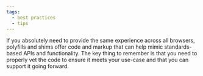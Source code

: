 ```yaml
---
tags:
  - best practices
  - tips
---
```


If you absolutely need to provide the same experience across all browsers, polyfills and shims offer code and markup that can help mimic standards-based APIs and functionality. The key thing to remember is that you need to properly vet the code to ensure it meets your use-case and that you can support it going forward.